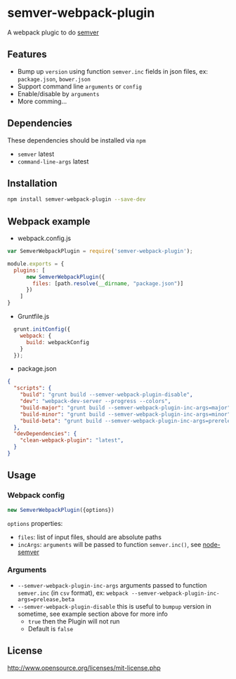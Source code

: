 # semver-webpack-plugin
A webpack plugic to do [semver](http://semver.org)

## Features
- Bump up `version` using function `semver.inc` fields in json files, ex: `package.json`, `bower.json`
- Support command line `arguments` or `config`
- Enable/disable by `arguments`
- More comming...

## Dependencies
These dependencies should be installed via `npm`
- `semver` latest
- `command-line-args` latest

## Installation
```bash
npm install semver-webpack-plugin --save-dev
```

## Webpack example 
- webpack.config.js
``` javascript
var SemverWebpackPlugin = require('semver-webpack-plugin');

module.exports = {
  plugins: [
      new SemverWebpackPlugin({
        files: [path.resolve(__dirname, "package.json")]
      })
    ]
}
```

- Gruntfile.js
```javascript
  grunt.initConfig({
    webpack: {
      build: webpackConfig
    }
  });
```

- package.json
```json
{
  "scripts": {
    "build": "grunt build --semver-webpack-plugin-disable",
    "dev": "webpack-dev-server --progress --colors",
    "build-major": "grunt build --semver-webpack-plugin-inc-args=major",
    "build-minor": "grunt build --semver-webpack-plugin-inc-args=minor",
    "build-beta": "grunt build --semver-webpack-plugin-inc-args=prerelease,beta"
  },
  "devDependencies": {
    "clean-webpack-plugin": "latest",
  }
}
```

## Usage
### Webpack config
```javascript
new SemverWebpackPlugin({options})
```
`options` properties:
- `files`: list of input files, should are absolute paths
- `incArgs`: `arguments` will be passed to function `semver.inc()`, see [node-semver](https://github.com/npm/node-semver)


### Arguments
- `--semver-webpack-plugin-inc-args` arguments passed to function `semver.inc` (in `csv` format), ex: `webpack --semver-webpack-plugin-inc-args=prelease,beta`
- `--semver-webpack-plugin-disable` this is useful to `bumpup` version in sometime, see example section above for more info
  - `true` then the Plugin will not run
  - Default is `false`

## License
http://www.opensource.org/licenses/mit-license.php
